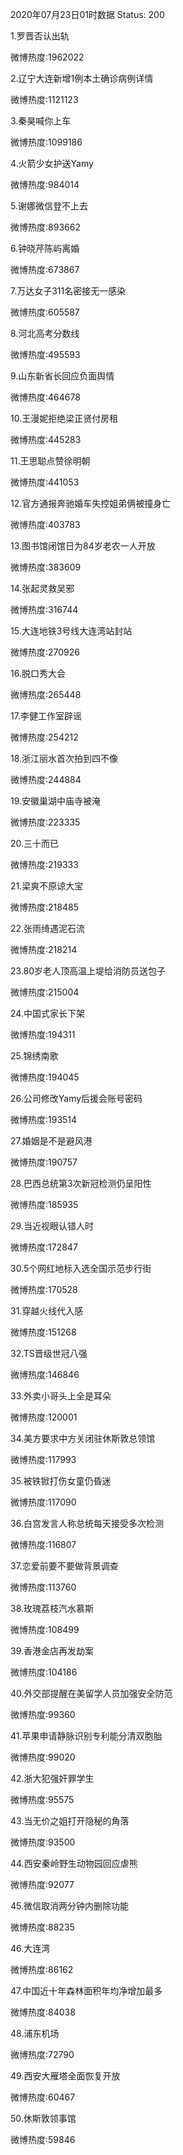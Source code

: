 2020年07月23日01时数据
Status: 200

1.罗晋否认出轨

微博热度:1962022

2.辽宁大连新增1例本土确诊病例详情

微博热度:1121123

3.秦昊喊你上车

微博热度:1099186

4.火箭少女护送Yamy

微博热度:984014

5.谢娜微信登不上去

微博热度:893662

6.钟晓芹陈屿离婚

微博热度:673867

7.万达女子311名密接无一感染

微博热度:605587

8.河北高考分数线

微博热度:495593

9.山东新省长回应负面舆情

微博热度:464678

10.王漫妮拒绝梁正贤付房租

微博热度:445283

11.王思聪点赞徐明朝

微博热度:441053

12.官方通报奔驰婚车失控姐弟俩被撞身亡

微博热度:403783

13.图书馆闭馆日为84岁老农一人开放

微博热度:383609

14.张起灵救吴邪

微博热度:316744

15.大连地铁3号线大连湾站封站

微博热度:270926

16.脱口秀大会

微博热度:265448

17.李健工作室辟谣

微博热度:254212

18.浙江丽水首次拍到四不像

微博热度:244884

19.安徽巢湖中庙寺被淹

微博热度:223335

20.三十而已

微博热度:219333

21.梁爽不原谅大宝

微博热度:218485

22.张雨绮遇泥石流

微博热度:218214

23.80岁老人顶高温上堤给消防员送包子

微博热度:215004

24.中国式家长下架

微博热度:194311

25.锦绣南歌

微博热度:194045

26.公司修改Yamy后援会账号密码

微博热度:193514

27.婚姻是不是避风港

微博热度:190757

28.巴西总统第3次新冠检测仍呈阳性

微博热度:185935

29.当近视眼认错人时

微博热度:172847

30.5个网红地标入选全国示范步行街

微博热度:170528

31.穿越火线代入感

微博热度:151268

32.TS晋级世冠八强

微博热度:146846

33.外卖小哥头上全是耳朵

微博热度:120001

34.美方要求中方关闭驻休斯敦总领馆

微博热度:117993

35.被铁锨打伤女童仍昏迷

微博热度:117090

36.白宫发言人称总统每天接受多次检测

微博热度:116807

37.恋爱前要不要做背景调查

微博热度:113760

38.玫瑰荔枝汽水慕斯

微博热度:108499

39.香港金店再发劫案

微博热度:104186

40.外交部提醒在美留学人员加强安全防范

微博热度:99360

41.苹果申请静脉识别专利能分清双胞胎

微博热度:99020

42.浙大犯强奸罪学生

微博热度:95575

43.当无价之姐打开隐秘的角落

微博热度:93500

44.西安秦岭野生动物园回应虐熊

微博热度:92077

45.微信取消两分钟内删除功能

微博热度:88235

46.大连湾

微博热度:86162

47.中国近十年森林面积年均净增加最多

微博热度:84038

48.浦东机场

微博热度:72790

49.西安大雁塔全面恢复开放

微博热度:60467

50.休斯敦领事馆

微博热度:59846

